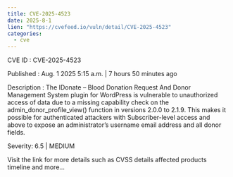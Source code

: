 ```yaml
--- 
title: CVE-2025-4523
date: 2025-8-1
lien: "https://cvefeed.io/vuln/detail/CVE-2025-4523"
categories:
  - cve
---
```


CVE ID : CVE-2025-4523

Published :  Aug. 1
2025
5:15 a.m. | 7 hours
50 minutes ago

Description : The IDonate – Blood Donation
Request And Donor Management System plugin for WordPress is vulnerable to unauthorized access of data due to a missing capability check on the admin_donor_profile_view() function in versions 2.0.0 to 2.1.9. This makes it possible for authenticated attackers
with Subscriber-level access and above
to expose an administrator’s username
email address
and all donor fields.

Severity: 6.5 | MEDIUM

Visit the link for more details
such as CVSS details
affected products
timeline
and more...

